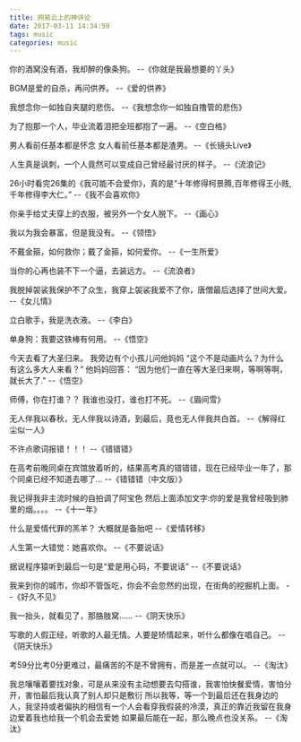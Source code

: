 ```yaml
---
title: 网易云上的神评论
date: 2017-03-11 14:34:59
tags: music
categories: music
---
```


你的酒窝没有酒，我却醉的像条狗。 --《你就是我最想要的丫头》

BGM是爱的自杀，再问供养。 --《爱的供养》

我想念你一如独自夹腿的悲伤。 --《我想念你一如独自撸管的悲伤》

为了抱那一个人，毕业流着泪把全班都抱了一遍。 --《空白格》

男人看前任基本都是怀念 女人看前任基本都是渣男。 --《长镜头Live》

人生真是讽刺，一个人竟然可以变成自己曾经最讨厌的样子。 --《流浪记》

26小时看完26集的《我可能不会爱你》，真的是“十年修得柯景腾,百年修得王小贱,千年修得李大仁。” --《我不会喜欢你》

你亲手给丈夫穿上的衣服，被另外一个女人脱下。 --《画心》

我以为我会暴富，但是我没有。 --《领悟》

不戴金箍，如何救你；戴了金箍，如何爱你。 --《一生所爱》

当你的心再也装不下一个逼，去装远方。 --《流浪者》

我脱掉袈裟我保护不了众生，我穿上袈裟我爱不了你，唐僧最后选择了世间大爱。 --《女儿情》

立白歌手，我是洗衣液。 --《李白》

单身狗：我要这铁棒有何用。 --《悟空》

今天去看了大圣归来。 我旁边有个小孩儿问他妈妈 “这个不是动画片么？为什么有这么多大人来看？” 他妈妈回答： “因为他们一直在等大圣归来啊，等啊等啊，就长大了." --《悟空》

师傅，你在打谁？？ 我谁也没打，谁也打不死。 --《眉间雪》

无人伴我以春秋，无人伴我以诗酒，到最后，竟也无人伴我共白首。 --《解得红尘似一人》

不许点歌词报错！！！ --《错错错》

在高考前晚同桌在宾馆放着听的，结果高考真的错错错，现在已经毕业一年了，那个同桌已经不知道去哪了... --《错错错（中文版）》

我记得我非主流时候的自拍调了阿宝色 然后上面添加文字:你的爱是我曾经吸到肺里的烟。。。。 --《十一年》

什么是爱情代罪的羔羊？ 大概就是备胎吧  --《爱情转移》

人生第一大错觉：她喜欢你。 --《不要说话》

据说程序猿听到最后一句是“爱是用心码，不要说话” --《不要说话》

我来到你的城市，你却不管饭吃，你会不会忽然的出现，在街角的挖掘机上面。 --《好久不见》

我一抬头，就看见了，那胳肢窝…… --《阴天快乐》

写歌的人假正经，听歌的人最无情。人要是矫情起来，听什么都像在唱自己。 --《阴天快乐》

考59分比考0分更难过，最痛苦的不是不曾拥有，而是差一点就可以。 --《淘汰》

我总嚷嚷着要找对象，可是从来没有主动想要去勾搭谁，我害怕快餐爱情，害怕分开，害怕最后我认真了别人却只是敷衍 所以我等，等一个到最后还在我身边的人，我坚持或者偏执的相信有一个人会看穿我假装的冷漠，真正的靠近我留在我身边爱着我也给我一个机会去爱她 如果最后能在一起，那么晚点也没关系。 --《淘汰》

